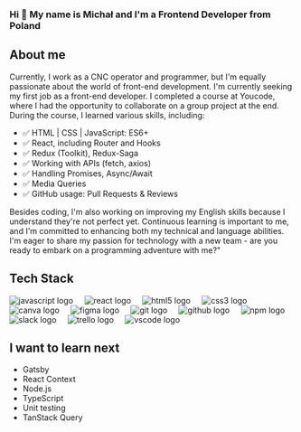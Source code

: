 ### Hi 👋 My name is Michał and I'm a Frontend Developer from Poland

<div align="center"
<img src="./author.png" alt="Michał Wodniczak" width="300"/>
</div>

## About me
Currently, I work as a CNC operator and programmer, but I'm equally passionate about the world of front-end development. I'm currently seeking my first job as a front-end developer. I completed a course at Youcode, where I had the opportunity to collaborate on a group project at the end. During the course, I learned various skills, including:

<ul>
  <li>✅ HTML | CSS | JavaScript: ES6+</li>
  <li>✅ React, including Router and Hooks</li>
  <li>✅ Redux (Toolkit), Redux-Saga</li>
  <li>✅ Working with APIs (fetch, axios)</li>
  <li>✅ Handling Promises, Async/Await</li>
  <li>✅ Media Queries</li>
  <li>✅ GitHub usage: Pull Requests & Reviews</li>
</ul>

Besides coding, I'm also working on improving my English skills because I understand they're not perfect yet. Continuous learning is important to me, and I'm committed to enhancing both my technical and language abilities. I'm eager to share my passion for technology with a new team - are you ready to embark on a programming adventure with me?"


## Tech Stack
<div align="left">
  <img src="https://skillicons.dev/icons?i=js" height="43" alt="javascript logo"  />
  <img width="12" />
  <img src="https://cdn.jsdelivr.net/gh/devicons/devicon/icons/react/react-original.svg" height="43" alt="react logo"  />
  <img width="12" />
  <img src="https://cdn.jsdelivr.net/gh/devicons/devicon/icons/html5/html5-original.svg" height="43" alt="html5 logo"  />
  <img width="12" />
  <img src="https://cdn.jsdelivr.net/gh/devicons/devicon/icons/css3/css3-original.svg" height="43" alt="css3 logo"  />
  <img width="12" />
  <img src="https://cdn.jsdelivr.net/gh/devicons/devicon/icons/canva/canva-original.svg" height="43" alt="canva logo"  />
  <img width="12" />
  <img src="https://cdn.jsdelivr.net/gh/devicons/devicon/icons/figma/figma-original.svg" height="43" alt="figma logo"  />
  <img width="12" />
  <img src="https://cdn.jsdelivr.net/gh/devicons/devicon/icons/git/git-original.svg" height="43" alt="git logo"  />
  <img width="12" />
  <img src="https://skillicons.dev/icons?i=github" height="43" alt="github logo"  />
  <img width="12" />
  <img src="https://cdn.jsdelivr.net/gh/devicons/devicon/icons/npm/npm-original-wordmark.svg" height="50" alt="npm logo"  />
  <img width="12" />
  <img src="https://cdn.jsdelivr.net/gh/devicons/devicon/icons/slack/slack-original.svg" height="43" alt="slack logo"  />
  <img width="12" />
  <img src="https://cdn.jsdelivr.net/gh/devicons/devicon/icons/trello/trello-plain.svg" height="43" alt="trello logo"  />
  <img width="12" />
  <img src="https://cdn.jsdelivr.net/gh/devicons/devicon/icons/vscode/vscode-original.svg" height="43" alt="vscode logo"  />
</div>

## I want to learn next
<ul>
  <li>Gatsby</li>
  <li>React Context</li>
  <li>Node.js</li>
  <li>TypeScript</li>
  <li>Unit testing</li>
  <li>TanStack Query</li>
</ul>
